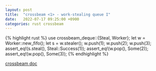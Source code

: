 ```yaml
---
layout: post
title:  "crossbeam <1> - work-stealing queue I"
date:   2022-07-17 09:25:00 +0900
categories: rust crossbeam
---
```


{% highlight rust %}
use crossbeam_deque::{Steal, Worker};
let w = Worker::new_fifo();
let s = w.stealer();
w.push(1);
w.push(2);
w.push(3);
assert_eq!(s.steal(), Steal::Success(1));
assert_eq!(w.pop(), Some(2));
assert_eq!(w.pop(), Some(3));
{% endhighlight %}

[crossbeam doc](https://docs.rs/crossbeam/0.8.1/crossbeam/deque/struct.Worker.html)

